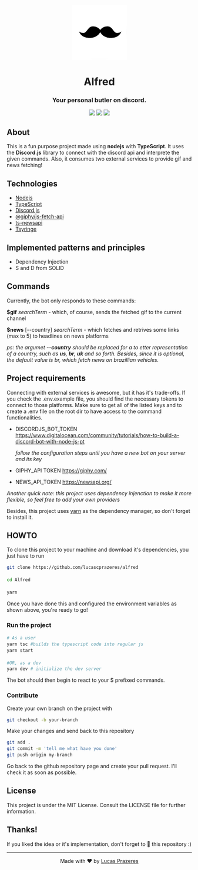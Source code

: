 <div align=center><img width="150" src=".github/logo.png"/></div>

<h1 align=center>Alfred</h1>
<h3 align=center>Your personal butler on discord.</h3>


<div align=center>
<img src="https://img.shields.io/badge/nodejs-v15.30-green"/>
<img src="https://img.shields.io/badge/typescript-v4.1.3-informational"/>
<img src="https://img.shields.io/badge/discord.js-v12.5.1-blueviolet"/>
</div>

## About
This is a fun purpose project made using **nodejs** with **TypeScript**. It uses the **Discord.js** library to connect with the discord api and interprete the given commands. Also, it consumes two external services to provide gif and news fetching!

## Technologies
- [Nodejs](https://nodejs.org/)
- [TypeScript](https://www.typescriptlang.org/)
- [Discord.js](https://discord.js.org/)
- [@giphy/js-fetch-api](https://www.npmjs.com/package/@giphy/js-fetch-api)
- [ts-newsapi](https://preview.npmjs.com/package/ts-newsapi)
- [Tsyringe](https://www.npmjs.com/package/tsyringe)

## Implemented patterns and principles
- Dependency Injection
- S and D from SOLID

## Commands
Currently, the bot only responds to these commands:

**$gif** *searchTerm* - which, of course, sends the fetched gif to the current channel

**$news** [--country] *searchTerm* - which fetches and retrives some links (max to 5) to headlines on news platforms

*ps: the argumet **--country** should be replaced for a to etter representation of a country, such as **us**, **br**, **uk** and so forth. Besides, since it is optional, the default value is br, which fetch news on brazillian vehicles.*

## Project requirements

Connecting with external services is awesome, but it has it's trade-offs. If you check the .env.example file, you should find the necessary tokens to connect to those platforms. Make sure to get all of the listed keys and to create a .env file on the root dir to  have access to the command functionalities.

- DISCORDJS_BOT_TOKEN https://www.digitalocean.com/community/tutorials/how-to-build-a-discord-bot-with-node-js-pt

  *follow the configuration steps until you have a new bot on your server and its key*
- GIPHY_API TOKEN https://giphy.com/
- NEWS_API_TOKEN https://newsapi.org/

*Another quick note: this project uses dependency injenction to make it more flexible, so feel free to add your own providers*

Besides, this project uses [yarn]() as the dependency manager, so don't forget to install it.

## HOWTO

To clone this project to your machine and download it's dependencies, you just have to run

```bash
git clone https://github.com/lucascprazeres/alfred

cd Alfred

yarn
```

Once you have done this and configured the environment variables as shown above, you're ready to go!

### Run the project

```bash
# As a user
yarn tsc #builds the typescript code into regular js
yarn start

#OR, as a dev
yarn dev # initialize the dev server
```

The bot should then begin to react to your $ prefixed commands.

### Contribute

Create your own branch on the project with

```bash
git checkout -b your-branch
```

Make your changes and send back to this repository

```bash
git add .
git commit -m 'tell me what have you done'
git push origin my-branch
```

Go back to the github repository page and create your pull request. I'll check it as soon as possible.

## License
This project is under the MIT License. Consult the LICENSE file for further information.


## Thanks!
If you liked the idea or it's implementation, don't forget to 🌟 this repository :)

---

<div align="center"> Made with ❤️ by <a href="https://www.linkedin.com/in/lucas-prazeres/">Lucas Prazeres</a> </div>
